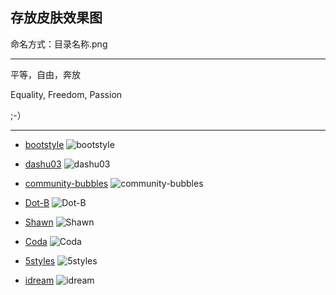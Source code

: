 存放皮肤效果图
------------------------------------------------------
命名方式：目录名称.png

----------------------------
平等，自由，奔放

Equality, Freedom, Passion

;-）

----------------------------
* [bootstyle](https://github.com/b3log/solo-third-skins/tree/master/bootstyle)
![bootstyle](https://github.com/b3log/solo-third-skins/blob/master/skin-preview/bootstyle.jpg?raw=true)

* [dashu03](https://github.com/b3log/solo-third-skins/tree/master/dashu03)
![dashu03](https://github.com/b3log/solo-third-skins/blob/master/skin-preview/dashu03.jpg?raw=true)

* [community-bubbles](https://github.com/b3log/solo-third-skins/tree/master/community-bubbles)
![community-bubbles](https://github.com/b3log/solo-third-skins/blob/master/skin-preview/community-bubbles.jpg?raw=true)

* [Dot-B](https://github.com/b3log/solo-third-skins/tree/master/Dot-B)
![Dot-B](https://github.com/b3log/solo-third-skins/blob/master/skin-preview/Dot-B.jpg?raw=true)

* [Shawn](https://github.com/b3log/solo-third-skins/tree/master/Shawn)
![Shawn](https://github.com/b3log/solo-third-skins/blob/master/skin-preview/Shawn.jpg?raw=true)

* [Coda](https://github.com/b3log/solo-third-skins/tree/master/Coda)
![Coda](https://github.com/b3log/solo-third-skins/blob/master/skin-preview/Coda.jpg?raw=true)

* [5styles](https://github.com/b3log/solo-third-skins/tree/master/5styles)
![5styles](https://github.com/b3log/solo-third-skins/blob/master/skin-preview/5styles.jpg?raw=true)

* [idream](https://github.com/b3log/solo-third-skins/tree/master/idream)
![idream](https://github.com/b3log/solo-third-skins/blob/master/skin-preview/idream.jpg?raw=true)
